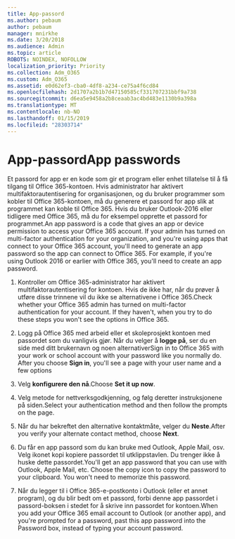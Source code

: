 ```yaml
---
title: App-passord
ms.author: pebaum
author: pebaum
manager: mnirkhe
ms.date: 3/20/2018
ms.audience: Admin
ms.topic: article
ROBOTS: NOINDEX, NOFOLLOW
localization_priority: Priority
ms.collection: Adm_O365
ms.custom: Adm_O365
ms.assetid: e0d62ef3-cba0-4df8-a234-ce75a4f6cd84
ms.openlocfilehash: 2d1707a2b1b7d47150585cf331707231bbf9a738
ms.sourcegitcommit: d6ea5e9458a2b8ceaab3ac4bd483e1130b9a398a
ms.translationtype: MT
ms.contentlocale: nb-NO
ms.lasthandoff: 01/15/2019
ms.locfileid: "28303714"
---
```

# <a name="app-passwords"></a><span data-ttu-id="8d12c-102">App-passord</span><span class="sxs-lookup"><span data-stu-id="8d12c-102">App passwords</span></span>

<span data-ttu-id="8d12c-p101">Et passord for app er en kode som gir et program eller enhet tillatelse til å få tilgang til Office 365-kontoen. Hvis administrator har aktivert multifaktorautentisering for organisasjonen, og du bruker programmer som kobler til Office 365-kontoen, må du generere et passord for app slik at programmet kan koble til Office 365. Hvis du bruker Outlook-2016 eller tidligere med Office 365, må du for eksempel opprette et passord for programmet.</span><span class="sxs-lookup"><span data-stu-id="8d12c-p101">An app password is a code that gives an app or device permission to access your Office 365 account. If your admin has turned on multi-factor authentication for your organization, and you're using apps that connect to your Office 365 account, you'll need to generate an app password so the app can connect to Office 365. For example, if you're using Outlook 2016 or earlier with Office 365, you'll need to create an app password.</span></span>
  
1. <span data-ttu-id="8d12c-p102">Kontroller om Office 365-administrator har aktivert multifaktorautentisering for kontoen. Hvis de ikke har, når du prøver å utføre disse trinnene vil du ikke se alternativene i Office 365.</span><span class="sxs-lookup"><span data-stu-id="8d12c-p102">Check whether your Office 365 admin has turned on multi-factor authentication for your account. If they haven't, when you try to do these steps you won't see the options in Office 365.</span></span>
    
2. <span data-ttu-id="8d12c-p103">Logg på Office 365 med arbeid eller et skoleprosjekt kontoen med passordet som du vanligvis gjør. Når du velger å **logge på**, ser du en side med ditt brukernavn og noen alternativer</span><span class="sxs-lookup"><span data-stu-id="8d12c-p103">Sign in to Office 365 with your work or school account with your password like you normally do. After you choose **Sign in**, you'll see a page with your user name and a few options</span></span> 
    
3. <span data-ttu-id="8d12c-110">Velg **konfigurere den nå**.</span><span class="sxs-lookup"><span data-stu-id="8d12c-110">Choose **Set it up now**.</span></span> 
    
4. <span data-ttu-id="8d12c-111">Velg metode for nettverksgodkjenning, og følg deretter instruksjonene på siden.</span><span class="sxs-lookup"><span data-stu-id="8d12c-111">Select your authentication method and then follow the prompts on the page.</span></span>
    
5. <span data-ttu-id="8d12c-112">Når du har bekreftet den alternative kontaktmåte, velger du **Neste**.</span><span class="sxs-lookup"><span data-stu-id="8d12c-112">After you verify your alternate contact method, choose **Next**.</span></span> 
    
6. <span data-ttu-id="8d12c-p104">Du får en app passord som du kan bruke med Outlook, Apple Mail, osv. Velg ikonet kopi kopiere passordet til utklippstavlen. Du trenger ikke å huske dette passordet.</span><span class="sxs-lookup"><span data-stu-id="8d12c-p104">You'll get an app password that you can use with Outlook, Apple Mail, etc. Choose the copy icon to copy the password to your clipboard. You won't need to memorize this password.</span></span> 
    
7. <span data-ttu-id="8d12c-115">Når du legger til i Office 365-e-postkonto i Outlook (eller et annet program), og du blir bedt om et passord, forbi denne app passordet i passord-boksen i stedet for å skrive inn passordet for kontoen.</span><span class="sxs-lookup"><span data-stu-id="8d12c-115">When you add your Office 365 email account to Outlook (or another app), and you're prompted for a password, past this app password into the Password box, instead of typing your account password.</span></span> 
    

